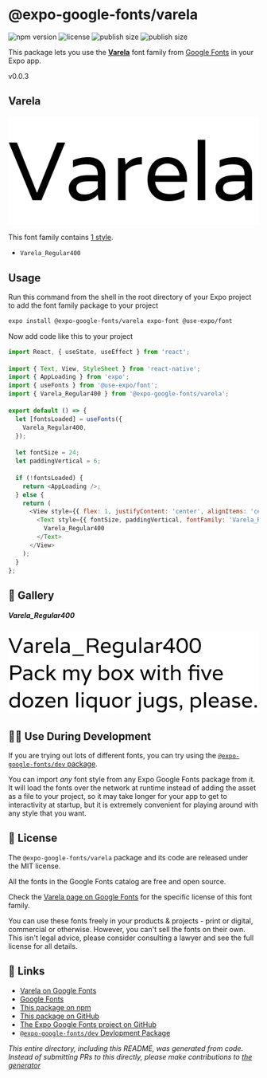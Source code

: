# @expo-google-fonts/varela

![npm version](https://flat.badgen.net/npm/v/@expo-google-fonts/varela)
![license](https://flat.badgen.net/github/license/expo/google-fonts)
![publish size](https://flat.badgen.net/packagephobia/install/@expo-google-fonts/varela)
![publish size](https://flat.badgen.net/packagephobia/publish/@expo-google-fonts/varela)

This package lets you use the [**Varela**](https://fonts.google.com/specimen/Varela) font family from [Google Fonts](https://fonts.google.com/) in your Expo app.

v0.0.3

## Varela

![Varela](./font-family.png)

This font family contains [1 style](#-gallery).

- `Varela_Regular400`

## Usage

Run this command from the shell in the root directory of your Expo project to add the font family package to your project
```sh
expo install @expo-google-fonts/varela expo-font @use-expo/font
```

Now add code like this to your project
```js
import React, { useState, useEffect } from 'react';

import { Text, View, StyleSheet } from 'react-native';
import { AppLoading } from 'expo';
import { useFonts } from '@use-expo/font';
import { Varela_Regular400 } from '@expo-google-fonts/varela';

export default () => {
  let [fontsLoaded] = useFonts({
    Varela_Regular400,
  });

  let fontSize = 24;
  let paddingVertical = 6;

  if (!fontsLoaded) {
    return <AppLoading />;
  } else {
    return (
      <View style={{ flex: 1, justifyContent: 'center', alignItems: 'center' }}>
        <Text style={{ fontSize, paddingVertical, fontFamily: 'Varela_Regular400' }}>
          Varela_Regular400
        </Text>
      </View>
    );
  }
};

```

## 🔡 Gallery

##### Varela_Regular400
![Varela_Regular400](./96887ebd8375ca5af98d18cb1de4dbf2999792851119cd372a33470d59245222.ttf.png)


## 👩‍💻 Use During Development

If you are trying out lots of different fonts, you can try using the [`@expo-google-fonts/dev` package](https://github.com/expo/google-fonts/tree/master/font-packages/dev#readme).

You can import *any* font style from any Expo Google Fonts package from it. It will load the fonts
over the network at runtime instead of adding the asset as a file to your project, so it may take longer
for your app to get to interactivity at startup, but it is extremely convenient
for playing around with any style that you want.

## 📖 License

The `@expo-google-fonts/varela` package and its code are released under the MIT license.

All the fonts in the Google Fonts catalog are free and open source.

Check the [Varela page on Google Fonts](https://fonts.google.com/specimen/Varela) for the specific license of this font family.

You can use these fonts freely in your products & projects - print or digital, commercial or otherwise. However, you can't sell the fonts on their own. This isn't legal advice, please consider consulting a lawyer and see the full license for all details.

## 🔗 Links

- [Varela on Google Fonts](https://fonts.google.com/specimen/Varela)
- [Google Fonts](https://fonts.google.com/)
- [This package on npm](https://www.npmjs.com/package/@expo-google-fonts/varela)
- [This package on GitHub](https://github.com/expo/google-fonts/tree/master/font-packages/varela)
- [The Expo Google Fonts project on GitHub](https://github.com/expo/google-fonts)
- [`@expo-google-fonts/dev` Devlopment Package](https://github.com/expo/google-fonts/tree/master/font-packages/dev)


*This entire directory, including this README, was generated from code. Instead of submitting PRs to this directly, please make contributions to [the generator](https://github.com/expo/google-fonts/tree/master/packages/generator)*
